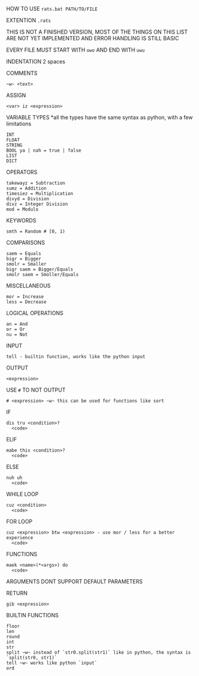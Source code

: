 HOW TO USE
`rats.bat PATH/TO/FILE`

EXTENTION
`.rats`

THIS IS NOT A FINISHED VERSION, MOST OF THE THINGS ON THIS LIST ARE NOT YET IMPLEMENTED AND ERROR HANDLING IS STILL BASIC

EVERY FILE MUST START WITH `owo` AND END WITH `uwu`

INDENTATION
2 spaces

COMMENTS
```
~w~ <text>
```

ASSIGN
```
<var> iz <expression>
```

VARIABLE TYPES
*all the types have the same syntax as python, with a few limitations
```
INT
FLOAT
STRING
BOOL ya | nah = true | false
LIST
DICT
```

OPERATORS
```
takewayz = Subtraction
sumz = Addition
timesiez = Multiplication
divyd = Division
divz = Integer Division
mod = Modulo
```

KEYWORDS
```
smth = Random # [0, 1)
```

COMPARISONS
```
saem = Equals
bigr = Bigger
smolr = Smaller
bigr saem = Bigger/Equals
smolr saem = Smoller/Equals
```

MISCELLANEOUS
```
mor = Increase
less = Decrease
```

LOGICAL OPERATIONS
```
an = And
or = Or
nu = Not
```

INPUT
```
tell - builtin function, works like the python input
```

OUTPUT
```
<expression>
```

USE `#` TO NOT OUTPUT
```
# <expression> ~w~ this can be used for functions like sort
```

IF
```
dis tru <condition>?
  <code>
```

ELIF
```
mabe this <condition>?
  <code>
```

ELSE
```
nuh uh
  <code>
```

WHILE LOOP
```
cuz <condition>
  <code>
```

FOR LOOP
```
cuz <expression> btw <expression> - use mor / less for a better experience
  <code>
```

FUNCTIONS
```
maek <name>(*<args>) do
  <code>
```
ARGUMENTS DONT SUPPORT DEFAULT PARAMETERS

RETURN
```
gib <expression>
```

BUILTIN FUNCTIONS
```
floor
len
round
int
str
split ~w~ instead of `str0.split(str1)` like in python, the syntax is `split(str0, str1)`
tell ~w~ works like python `input`
ord
```

